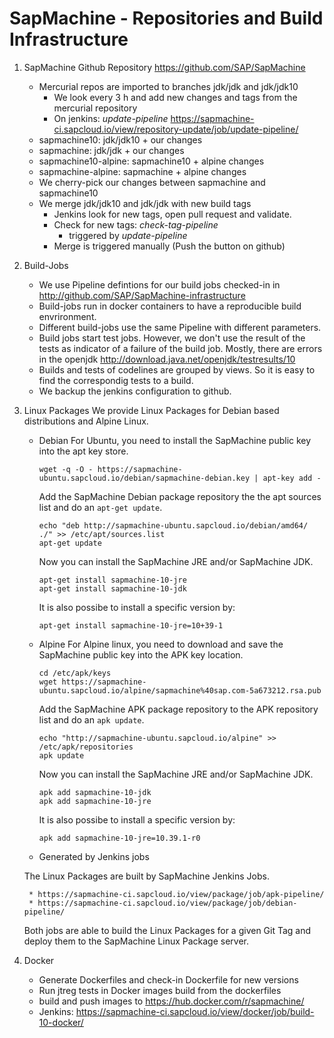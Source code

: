 # SapMachine - Repositories and Build Infrastructure

1. SapMachine Github Repository https://github.com/SAP/SapMachine
    * Mercurial repos are imported to branches jdk/jdk and jdk/jdk10
        * We look every 3 h and add new changes and tags from the mercurial repository
        * On jenkins: *update-pipeline* https://sapmachine-ci.sapcloud.io/view/repository-update/job/update-pipeline/
    * sapmachine10: jdk/jdk10 + our changes
    * sapmachine: jdk/jdk + our changes
    * sapmachine10-alpine: sapmachine10 + alpine changes
    * sapmachine-alpine: sapmachine + alpine changes
    * We cherry-pick our changes between sapmachine and sapmachine10
    * We merge jdk/jdk10 and jdk/jdk with new build tags
        * Jenkins look for new tags, open pull request and validate.
        * Check for new tags: *check-tag-pipeline* 
            * triggered by *update-pipeline*
        * Merge is triggered manually (Push the button on github)

2. Build-Jobs
    * We use Pipeline defintions for our build jobs checked-in in http://github.com/SAP/SapMachine-infrastructure
    * Build-jobs run in docker containers to have a reproducible build envrironment.
    * Different build-jobs use the same Pipeline with different parameters.
    * Build jobs start test jobs. However, we don't use the result of the tests as indicator of a failure of the build job. Mostly, there are errors in the openjdk
    http://download.java.net/openjdk/testresults/10
    * Builds and tests of codelines are grouped by views. So it is easy to find the correspondig tests to a build.
    * We backup the jenkins configuration to github.
    
    
3. Linux Packages
	We provide Linux Packages for Debian based distributions and Alpine Linux.
    * Debian
    	For Ubuntu, you need to install the SapMachine public key into the apt key store.
        ```
        wget -q -O - https://sapmachine-ubuntu.sapcloud.io/debian/sapmachine-debian.key | apt-key add -
        ```
        Add the SapMachine Debian package repository the the apt sources list and do an ```apt-get update```.
    	```
		echo "deb http://sapmachine-ubuntu.sapcloud.io/debian/amd64/ ./" >> /etc/apt/sources.list
        apt-get update
        ```
        Now you can install the SapMachine JRE and/or SapMachine JDK.
        ```
		apt-get install sapmachine-10-jre
        apt-get install sapmachine-10-jdk
        ```
        It is also possibe to install a specific version by:
        ```
        apt-get install sapmachine-10-jre=10+39-1
        ```
    * Alpine
		For Alpine linux, you need to download and save the SapMachine public key into the APK key location.
        ```
        cd /etc/apk/keys
        wget https://sapmachine-ubuntu.sapcloud.io/alpine/sapmachine%40sap.com-5a673212.rsa.pub
        ```
        Add the SapMachine APK package repository to the APK repository list and do an ```apk update```.
        ```
        echo "http://sapmachine-ubuntu.sapcloud.io/alpine" >> /etc/apk/repositories
        apk update
        ```
        Now you can install the SapMachine JRE and/or SapMachine JDK.
        ```
        apk add sapmachine-10-jdk
        apk add sapmachine-10-jre
        ```
        It is also possibe to install a specific version by:
        ```
        apk add sapmachine-10-jre=10.39.1-r0
        ```

    * Generated by Jenkins jobs
    
	The Linux Packages are built by SapMachine Jenkins Jobs.

        * https://sapmachine-ci.sapcloud.io/view/package/job/apk-pipeline/
        * https://sapmachine-ci.sapcloud.io/view/package/job/debian-pipeline/
	
    Both jobs are able to build the Linux Packages for a given Git Tag and deploy them to the SapMachine Linux Package server.

3. Docker
    * Generate Dockerfiles and check-in Dockerfile for new versions
    * Run jtreg tests in Docker images build from the dockerfiles
    * build and push images to https://hub.docker.com/r/sapmachine/
    * Jenkins: https://sapmachine-ci.sapcloud.io/view/docker/job/build-10-docker/

